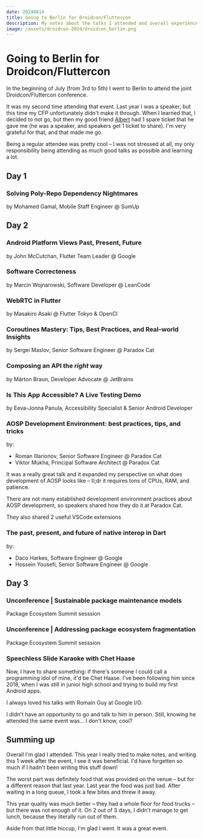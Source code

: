 ```yaml
---
date: 20240814
title: Going to Berlin for Droidcon/Fluttercon
description: My notes about the talks I attended and overall experiences.
image: /assets/droidcon-2024/droidcon_berlin.png
---
```


# Going to Berlin for Droidcon/Fluttercon

In the beginning of July (from 3rd to 5th) I went to Berlin to attend the joint
Droidcon/Fluttercon conference.

It was my second time attending that event. Last year I was a speaker, but this
time my CFP unfortunately didn't make it through. When I learned that, I decided
to not go, but then my good friend [Albert](https://github.com/Albert221) had 1
spare ticket that he gave me (he was a speaker, and speakers get 1 ticket to
share). I'm very grateful for that, and that made me go.

Being a regular attendee was pretty cool – I was not stressed at all, my only
responsibility being attending as much good talks as possible and learning a
lot.

## Day 1

### Solving Poly-Repo Dependency Nightmares

by Mohamed Gamal, Mobile Staff Engineer @ SumUp

## Day 2

### Android Platform Views Past, Present, Future

by John McCutchan, Flutter Team Leader @ Google

### Software Correcteness

by Marcin Wojnarowski, Software Developer @ LeanCode

### WebRTC in Flutter

by Masakiro Asaki @ Flutter Tokyo & OpenCI

### Coroutines Mastery: Tips, Best Practices, and Real-world Insights

by Sergei Maslov, Senior Software Engineer @ Paradox Cat

### Composing an API the *right* way 

by Márton Braun, Developer Advocate @ JetBrains

### Is This App Accessible? A Live Testing Demo

by Eeva-Jonna Panula, Accessibility Specialist & Senior Android Developer

### AOSP Development Environment: best practices, tips, and tricks

by:
- Roman Illarionov, Senior Software Engineer @ Paradox Cat 
- Viktor Mukha, Principal Software Architect @ Paradox Cat

It was a really great talk and it expanded my perspective on what does
development of AOSP looks like – tl;dr it requires tons of CPUs, RAM, and
patience.

There are not many established development environment practices about AOSP
development, so speakers shared how they do it at Paradox Cat.

They also shared 2 useful VSCode extensions

### The past, present, and future of native interop in Dart

by:
- Daco Harkes, Software Engineer @ Google
- Hossein Yousefi, Senior Software Engineer @ Google

## Day 3

### Unconference | Sustainable package maintenance models

Package Ecosystem Summit sesssion

### Unconference | Addressing package ecosystem fragmentation

Package Ecosystem Summit sesssion

### Speechless Slide Karaoke with Chet Haase

Now, I have to share something: if there's someone I could call a programming
idol of mine, it'd be Chet Haase. I've been following him since 2018, when I was
still in junior high school and trying to build my first Android apps.

I always loved his talks with Romain Guy at Google I/O.

I didn't have an opportunity to go and talk to him in person. Still, knowing he
attended the same event was... I don't know, cool?

## Summing up

Overall I'm glad I attended. This year I really tried to make notes, and writing
this 1 week after the event, I see it was beneficial. I'd have forgetten so much
if I hadn't been writing this stuff down!

The worst part was definitely food that was provided on the venue – but for a
different reason that last year. Last year the food was just bad. After waiting
in a long queue, I took a few bites and threw it away.

This year quality was much better – they had a whole floor for food trucks – but
there was not enough of it. On 2 out of 3 days, I didn't manage to get lunch,
because they literally run out of them.

Aside from that little hiccup, I'm glad I went. It was a great event.
